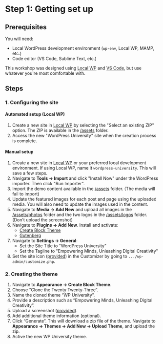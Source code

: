 # Step 1: Getting set up

## Prerequisites
You will need:
- Local WordPress development environment (`wp-env`, Local WP, MAMP, etc.)
- Code editor (VS Code, Sublime Text, etc.)

This workshop was designed using [Local WP](https://localwp.com/) and [VS Code](https://code.visualstudio.com/), but use whatever you're most comfortable with.

## Steps

### 1. Configuring the site

#### Automated setup (Local WP)

1. Create a new site in [Local WP](https://localwp.com/) by selecting the "Select an existing ZIP" option. The ZIP is available in the [/assets](/assets/content/wordpress-university.zip) folder.
2. Access the new "WordPress University" site when the creation process is complete.

#### Manual setup

1. Create a new site in [Local WP](https://localwp.com/) or your preferred local development environment. If using Local WP, name it `wordpress-university`. This will save a few steps.
2. Navigate to **Tools → Import** and click "Install Now" under the WordPress importer. Then click "Run Importer".
3. Import the demo content available in the [/assets](/assets/content/wordpressuniversity.content.xml) folder. (The media will fail to import)
4. Update the featured images for each post and page using the uploaded media. You will also need to update the images used in the content.
5. Navigate to **Media → Add New** and upload all images in the [/assets/photos](./assets/photos/) folder and the two logos in the [/assets/logos](./assets/logos/) folder. (Don't upload the screenshot)
6. Navigate to **Plugins → Add New**. Install and activate:
    * [Create Block Theme](https://wordpress.org/plugins/create-block-theme/)
    * [Gutenberg](https://wordpress.org/plugins/gutenberg/)
6. Navigate to **Settings → General**:
    * Set the Site Title to "WordPress University"
    * Set the Tagline to "Empowering Minds, Unleashing Digital Creativity"
7. Set the site icon ([provided](/assets/logos/WordPress%20University%20-%20Site%20Icon.png)) in the Customizer by going to `.../wp-admin/customize.php`.

### 2. Creating the theme
1. Navigate to **Appearance → Create Block Theme**.
4. Choose “Clone the Twenty Twenty-Three”.
5. Name the cloned theme “WP University”.
6. Provide a description such as “Empowering Minds, Unleashing Digital Creativity”.
7. Upload a screenshot ([provided](./assets/logos/WordPress%20University%20-%20Screenshot.png)).
8. Add additional theme information (optional).
9. Click “Generate”. This will download a zip file of the theme.
Navigate to **Appearance → Themes → Add New → Upload Theme**, and upload the zip. 
10. Active the new WP University theme.
